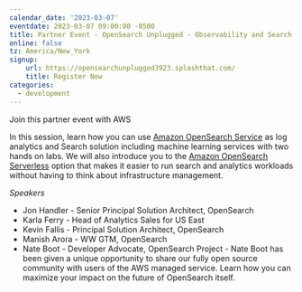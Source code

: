 ```yaml
---
calendar_date: '2023-03-07'
eventdate: 2023-03-07 09:00:00 -0500
title: Partner Event - OpenSearch Unplugged - Observability and Search 
online: false
tz: America/New_York
signup:
    url: https://opensearchunplugged3923.splashthat.com/
    title: Register Now
categories:
  - development
---
```


Join this partner event with AWS

In this session, learn how you can use [Amazon OpenSearch Service](https://aws.amazon.com/opensearch-service/) as log analytics and Search solution including machine learning services with two hands on labs. We will also introduce you to the [Amazon OpenSearch Serverless](https://aws.amazon.com/opensearch-service/features/serverless/) option that makes it easier to run search and analytics workloads without having to think about infrastructure management.

*Speakers*

- Jon Handler - Senior Principal Solution Architect, OpenSearch
- Karla Ferry - Head of Analytics Sales for US East
- Kevin Fallis - Principal Solution Architect, OpenSearch
- Manish Arora - WW GTM, OpenSearch
- Nate Boot - Developer Advocate, OpenSearch Project - Nate Boot has been given a unique opportunity to share our fully open source community with users of the AWS managed service. Learn how you can maximize your impact on the future of OpenSearch itself.
